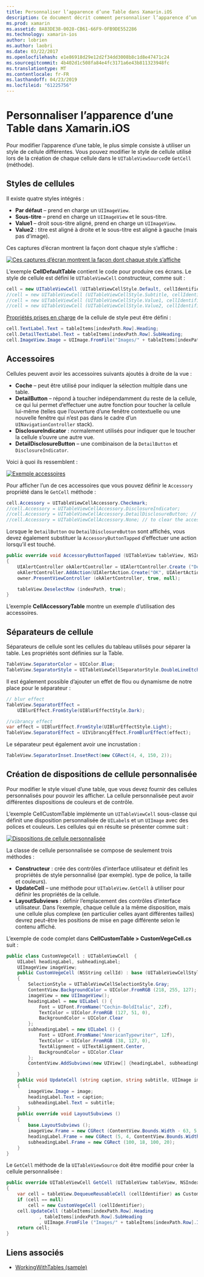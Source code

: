 ```yaml
---
title: Personnaliser l’apparence d’une Table dans Xamarin.iOS
description: Ce document décrit comment personnaliser l’apparence d’un tableau dans Xamarin.iOS. Il aborde les styles de cellules, les accessoires, les séparateurs de cellule et les dispositions de cellule personnalisé.
ms.prod: xamarin
ms.assetid: 8A83DE38-0028-CB61-66F9-0FB9DE552286
ms.technology: xamarin-ios
author: lobrien
ms.author: laobri
ms.date: 03/22/2017
ms.openlocfilehash: e1e86918d29e12d2f34dd3008b8c1d8e47471c24
ms.sourcegitcommit: 4b402d1c508fa84e4fc3171a6e43b811323948fc
ms.translationtype: MT
ms.contentlocale: fr-FR
ms.lasthandoff: 04/23/2019
ms.locfileid: "61225756"
---
```

# <a name="customizing-a-tables-appearance-in-xamarinios"></a>Personnaliser l’apparence d’une Table dans Xamarin.iOS

Pour modifier l’apparence d’une table, le plus simple consiste à utiliser un style de cellule différentes. Vous pouvez modifier le style de cellule utilisé lors de la création de chaque cellule dans le `UITableViewSource`de `GetCell` (méthode).

## <a name="cell-styles"></a>Styles de cellules

Il existe quatre styles intégrés :

-  **Par défaut** – prend en charge un `UIImageView`.
-  **Sous-titre** – prend en charge un `UIImageView` et le sous-titre.
-  **Value1** – droit sous-titre aligné, prend en charge un `UIImageView`.
-  **Value2** : titre est aligné à droite et le sous-titre est aligné à gauche (mais pas d’image).


Ces captures d’écran montrent la façon dont chaque style s’affiche :

 [![](customizing-table-appearance-images/image7.png "Ces captures d’écran montrent la façon dont chaque style s’affiche")](customizing-table-appearance-images/image7.png#lightbox)

L’exemple **CellDefaultTable** contient le code pour produire ces écrans. Le style de cellule est défini le `UITableViewCell` constructeur, comme suit :

```csharp
cell = new UITableViewCell (UITableViewCellStyle.Default, cellIdentifier);
//cell = new UITableViewCell (UITableViewCellStyle.Subtitle, cellIdentifier);
//cell = new UITableViewCell (UITableViewCellStyle.Value1, cellIdentifier);
//cell = new UITableViewCell (UITableViewCellStyle.Value2, cellIdentifier);
```

[Propriétés prises en charge](xref:UIKit.UITableViewCell) de la cellule de style peut être défini :

```csharp
cell.TextLabel.Text = tableItems[indexPath.Row].Heading;
cell.DetailTextLabel.Text = tableItems[indexPath.Row].SubHeading;
cell.ImageView.Image = UIImage.FromFile("Images/" + tableItems[indexPath.Row].ImageName); // don't use for Value2
```

## <a name="accessories"></a>Accessoires

Cellules peuvent avoir les accessoires suivants ajoutés à droite de la vue :

-   **Coche** – peut être utilisé pour indiquer la sélection multiple dans une table.
-   **DetailButton** – répond à toucher indépendamment du reste de la cellule, ce qui lui permet d’effectuer une autre fonction pour toucher la cellule lui-même (telles que l’ouverture d’une fenêtre contextuelle ou une nouvelle fenêtre qui n’est pas dans le cadre d’un `UINavigationController` stack).
-   **DisclosureIndicator** : normalement utilisés pour indiquer que le toucher la cellule s’ouvre une autre vue.
-   **DetailDisclosureButton** – une combinaison de la `DetailButton` et `DisclosureIndicator`.


Voici à quoi ils ressemblent :

 [![](customizing-table-appearance-images/image8.png "Exemple accessoires")](customizing-table-appearance-images/image8.png#lightbox)

Pour afficher l’un de ces accessoires que vous pouvez définir le `Accessory` propriété dans le `GetCell` méthode :

```csharp
cell.Accessory = UITableViewCellAccessory.Checkmark;
//cell.Accessory = UITableViewCellAccessory.DisclosureIndicator;
//cell.Accessory = UITableViewCellAccessory.DetailDisclosureButton; // implement AccessoryButtonTapped
//cell.Accessory = UITableViewCellAccessory.None; // to clear the accessory
```

Lorsque le `DetailButton` ou `DetailDisclosureButton` sont affichés, vous devez également substituer la `AccessoryButtonTapped` d’effectuer une action lorsqu’il est touché.

```csharp
public override void AccessoryButtonTapped (UITableView tableView, NSIndexPath indexPath)
{
    UIAlertController okAlertController = UIAlertController.Create ("DetailDisclosureButton Touched", tableItems[indexPath.Row].Heading, UIAlertControllerStyle.Alert);
    okAlertController.AddAction(UIAlertAction.Create("OK", UIAlertActionStyle.Default, null));
    owner.PresentViewController (okAlertController, true, null);

    tableView.DeselectRow (indexPath, true);
}
```

L’exemple **CellAccessoryTable** montre un exemple d’utilisation des accessoires.

## <a name="cell-separators"></a>Séparateurs de cellule

Séparateurs de cellule sont les cellules du tableau utilisés pour séparer la table. Les propriétés sont définies sur la Table.

```csharp
TableView.SeparatorColor = UIColor.Blue;
TableView.SeparatorStyle = UITableViewCellSeparatorStyle.DoubleLineEtched;
```

Il est également possible d’ajouter un effet de flou ou dynamisme de notre place pour le séparateur :

```csharp
// blur effect
TableView.SeparatorEffect =
    UIBlurEffect.FromStyle(UIBlurEffectStyle.Dark);

//vibrancy effect
var effect = UIBlurEffect.FromStyle(UIBlurEffectStyle.Light);
TableView.SeparatorEffect = UIVibrancyEffect.FromBlurEffect(effect);
```

Le séparateur peut également avoir une incrustation :

```csharp
TableView.SeparatorInset.InsetRect(new CGRect(4, 4, 150, 2));
```

## <a name="creating-custom-cell-layouts"></a>Création de dispositions de cellule personnalisée

Pour modifier le style visuel d’une table, que vous devez fournir des cellules personnalisés pour pouvoir les afficher. La cellule personnalisée peut avoir différentes dispositions de couleurs et de contrôle.

L’exemple CellCustomTable implémente un `UITableViewCell` sous-classe qui définit une disposition personnalisée de `UILabel`s et un `UIImage` avec des polices et couleurs. Les cellules qui en résulte se présenter comme suit :

 [![](customizing-table-appearance-images/image9.png "Dispositions de cellule personnalisée")](customizing-table-appearance-images/image9.png#lightbox)

La classe de cellule personnalisée se compose de seulement trois méthodes :

-   **Constructeur** : crée des contrôles d’interface utilisateur et définit les propriétés de style personnalisé (par exemple). type de police, la taille et couleurs).
-   **UpdateCell** – une méthode pour `UITableView.GetCell` à utiliser pour définir les propriétés de la cellule.
-   **LayoutSubviews** : définir l’emplacement des contrôles d’interface utilisateur. Dans l’exemple, chaque cellule a la même disposition, mais une cellule plus complexe (en particulier celles ayant différentes tailles) devrez peut-être les positions de mise en page différente selon le contenu affiché.


L’exemple de code complet dans **CellCustomTable > CustomVegeCell.cs** suit :

```csharp
public class CustomVegeCell : UITableViewCell  {
    UILabel headingLabel, subheadingLabel;
    UIImageView imageView;
    public CustomVegeCell (NSString cellId) : base (UITableViewCellStyle.Default, cellId)
    {
        SelectionStyle = UITableViewCellSelectionStyle.Gray;
        ContentView.BackgroundColor = UIColor.FromRGB (218, 255, 127);
        imageView = new UIImageView();
        headingLabel = new UILabel () {
            Font = UIFont.FromName("Cochin-BoldItalic", 22f),
            TextColor = UIColor.FromRGB (127, 51, 0),
            BackgroundColor = UIColor.Clear
        };
        subheadingLabel = new UILabel () {
            Font = UIFont.FromName("AmericanTypewriter", 12f),
            TextColor = UIColor.FromRGB (38, 127, 0),
            TextAlignment = UITextAlignment.Center,
            BackgroundColor = UIColor.Clear
        };
        ContentView.AddSubviews(new UIView[] {headingLabel, subheadingLabel, imageView});

    }
    public void UpdateCell (string caption, string subtitle, UIImage image)
    {
        imageView.Image = image;
        headingLabel.Text = caption;
        subheadingLabel.Text = subtitle;
    }
    public override void LayoutSubviews ()
    {
        base.LayoutSubviews ();
        imageView.Frame = new CGRect (ContentView.Bounds.Width - 63, 5, 33, 33);
        headingLabel.Frame = new CGRect (5, 4, ContentView.Bounds.Width - 63, 25);
        subheadingLabel.Frame = new CGRect (100, 18, 100, 20);
    }
}
```

Le `GetCell` méthode de la `UITableViewSource` doit être modifié pour créer la cellule personnalisée :

```csharp
public override UITableViewCell GetCell (UITableView tableView, NSIndexPath indexPath)
{
    var cell = tableView.DequeueReusableCell (cellIdentifier) as CustomVegeCell;
    if (cell == null)
        cell = new CustomVegeCell (cellIdentifier);
    cell.UpdateCell (tableItems[indexPath.Row].Heading
            , tableItems[indexPath.Row].SubHeading
            , UIImage.FromFile ("Images/" + tableItems[indexPath.Row].ImageName) );
    return cell;
}
```



## <a name="related-links"></a>Liens associés

- [WorkingWithTables (sample)](https://developer.xamarin.com/samples/monotouch/WorkingWithTables)

